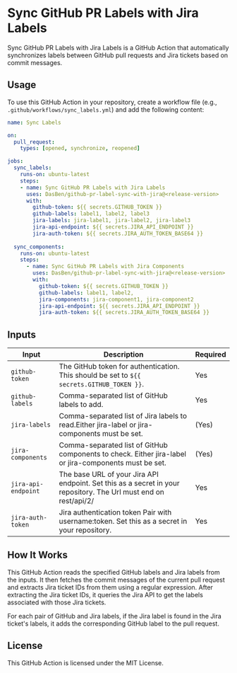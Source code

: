 # Sync GitHub PR Labels with Jira Labels

Sync GitHub PR Labels with Jira Labels is a GitHub Action that automatically synchronizes labels between GitHub pull requests and Jira tickets based on commit messages.

## Usage

To use this GitHub Action in your repository, create a workflow file (e.g., `.github/workflows/sync_labels.yml`) and add the following content:

```yaml
name: Sync Labels

on:
  pull_request:
    types: [opened, synchronize, reopened]

jobs:
  sync_labels:
    runs-on: ubuntu-latest
    steps:
    - name: Sync GitHub PR Labels with Jira Labels
      uses: DasBen/github-pr-label-sync-with-jira@<release-version>
      with:
        github-token: ${{ secrets.GITHUB_TOKEN }}
        github-labels: label1, label2, label3
        jira-labels: jira-label1, jira-label2, jira-label3
        jira-api-endpoint: ${{ secrets.JIRA_API_ENDPOINT }}
        jira-auth-token: ${{ secrets.JIRA_AUTH_TOKEN_BASE64 }}
        
  sync_components:
    runs-on: ubuntu-latest
    steps:
      - name: Sync GitHub PR Labels with Jira Components
        uses: DasBen/github-pr-label-sync-with-jira@<release-version>
        with:
          github-token: ${{ secrets.GITHUB_TOKEN }}
          github-labels: label1, label2,
          jira-components: jira-component1, jira-component2
          jira-api-endpoint: ${{ secrets.JIRA_API_ENDPOINT }}
          jira-auth-token: ${{ secrets.JIRA_AUTH_TOKEN_BASE64 }}
```

## Inputs
| Input               | Description                                                                                                      | Required |
|---------------------|------------------------------------------------------------------------------------------------------------------|----------|
| `github-token`      | The GitHub token for authentication. This should be set to `${{ secrets.GITHUB_TOKEN }}`.                        | Yes      |
| `github-labels`     | Comma-separated list of GitHub labels to add.                                                                    | Yes      |
| `jira-labels`       | Comma-separated list of Jira labels to read.Either jira-label or jira-components must be set.                    | (Yes)    |
| `jira-components`   | Comma-separated list of GitHub components to check. Either jira-label or jira-components must be set.            | (Yes)    |
| `jira-api-endpoint` | The base URL of your Jira API endpoint. Set this as a secret in your repository. The Url must end on rest/api/2/ | Yes      |
| `jira-auth-token`   | Jira authentication token Pair with username:token. Set this as a secret in your repository.                     | Yes      |

## How It Works
This GitHub Action reads the specified GitHub labels and Jira labels from the inputs. It then fetches the commit messages of the current pull request and extracts Jira ticket IDs from them using a regular expression. After extracting the Jira ticket IDs, it queries the Jira API to get the labels associated with those Jira tickets.

For each pair of GitHub and Jira labels, if the Jira label is found in the Jira ticket's labels, it adds the corresponding GitHub label to the pull request.

## License
This GitHub Action is licensed under the MIT License.